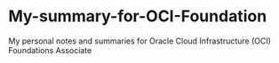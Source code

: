 # My-summary-for-OCI-Foundation
My personal notes and summaries for Oracle Cloud Infrastructure (OCI) Foundations Associate

